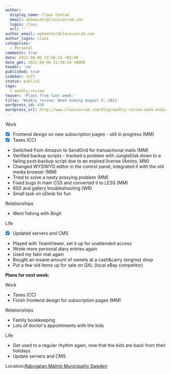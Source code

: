 ```yaml
---
author:
  display_name: Claus Conrad
  email: webmaster@clausconrad.com
  login: claus
  url: ''
author_email: webmaster@clausconrad.com
author_login: claus
categories:
  - Personal
comments: true
date: 2011-08-06 23:50:14 +02:00
date_gmt: 2011-08-06 21:50:14 +0000
header: 'no'
published: true
sidebar: left
status: publish
tags:
  - weekly-review
teaser: 'Plans from last week:'
title: 'Weekly review: Week ending August 5, 2011'
wordpress_id: 436
wordpress_url: http://www.clausconrad.com/blog/weekly-review-week-ending-august-5-2011
---
```

Work

*   [X] Frontend design on new subscription pages - still in progress (MM)
*   [X] Taxes (CC)
*   Switched from Amazon to SendGrid for transactional mails (MM)
*   Verified backup scripts - tracked a problem with JungleDisk down to a failing post-backup script due to an expired license (Amino, MM)
*   Changed WYSIWYG editor in the control panel, integrated it with the old media browser (MM)
*   Tried to solve a nasty proxying problem (MM)
*   Fixed bugs in main CSS and converted it to LESS (MM)
*   RSS and gallery troubleshooting (WR)
*   Small task on oDesk for fun

Relationships

*   Went fishing with Birgit

Life

*   [X] Updated servers and CMS
*   Played with TeamViewer, set it up for unattended access
*   Wrote more personal diary entries again
*   Used my fakir mat again
*   Bought an insane amount of sweets at a cash&carry (engros) shop
*   Put a few old items up for sale on QXL (local eBay competitor)

**Plans for next week:**

Work

*   Taxes (CC)
*   Finish frontend design for subscription pages (MM)

Relationships

*   Family bookkeeping
*   Lots of doctor's appointments with the kids

Life

*   Get used to a regular rhythm again, now that the kids are back from their holidays
*   Update servers and CMS

Location:[Rabygatan,Malmö Municipality,Sweden](https://www.google.com/maps/place/55%C2%B035'06.9%22N+12%C2%B056'28.8%22E/@55.585246,12.9391313,17z/data=!3m1!4b1!4m5!3m4!1s0x0:0x0!8m2!3d55.585246!4d12.94132)
